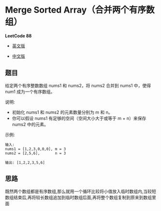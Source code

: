 # Merge Sorted Array（合并两个有序数组）

**LeetCode 88**

- [英文版](https://leetcode.com/problems/merge-sorted-array/)

- [中文版](https://leetcode-cn.com/problems/merge-sorted-array/)

## 题目
给定两个有序整数数组 nums1 和 nums2，将 nums2 合并到 nums1 中，使得 num1 成为一个有序数组。

说明:

- 初始化 nums1 和 nums2 的元素数量分别为 m 和 n。
- 你可以假设 nums1 有足够的空间（空间大小大于或等于 m + n）来保存 nums2 中的元素。

示例:
```
输入:
nums1 = [1,2,3,0,0,0], m = 3
nums2 = [2,5,6],       n = 3

输出: [1,2,2,3,5,6]
```

## 思路
既然两个数组都是有序数组,那么就用一个循环比较将小值放入临时数组内,当较短数组结束后,再将较长数组追加到临时数组后面,再将整个数组复制到原来到数组里面